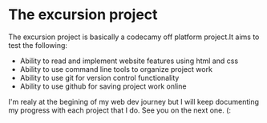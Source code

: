 # The excursion project

The excursion project is basically a codecamy off platform project.It aims to test the following:

- Ability to read and implement website features using html and css
- Ability to use command line tools to organize project work
- Ability to use git for version control functionality
- Ability to use github for saving project work online

I'm realy at the begining of my web dev journey but I will keep documenting my progress with each project that I do.
See you on the next one.
(: 